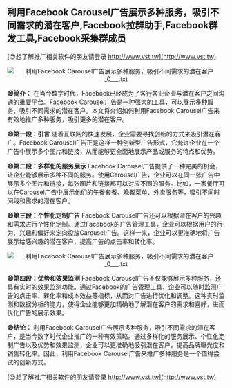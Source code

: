 ## **利用Facebook Carousel广告展示多种服务，吸引不同需求的潜在客户,Facebook拉群助手,Facebook群发工具,Facebook采集群成员**

[😍想了解推广相关软件的朋友请登录 http://www.vst.tw](http://www.vst.tw)

 <center><img src="https://vst.tw/MP4/tuiguang/png/5.png" alt="利用Facebook Carousel广告展示多种服务，吸引不同需求的潜在客户_0___.txt"></center>

**😄简介：**
在当今数字时代，Facebook已经成为了各行各业企业与潜在客户之间沟通的重要平台。Facebook Carousel广告是一种强大的工具，可以展示多种服务，吸引不同需求的潜在客户。本文将介绍如何利用Facebook Carousel广告来有效地推广多种服务，吸引更多的潜在客户。

**😄第一段：引言**
随着互联网的快速发展，企业需要寻找创新的方式来吸引潜在客户。Facebook Carousel广告正是这样一种创新型广告形式，它允许企业在一个广告中展示多个图片和链接，从而能够更全面地展示产品或服务的特点和优势。

**😄第二段：多样化的服务展示**
Facebook Carousel广告提供了一种完美的机会，让企业能够展示多种不同的服务。使用Carousel广告，企业可以在同一张广告中展示多个图片和链接，每张图片和链接都可以对应不同的服务。比如，一家餐厅可以在Carousel广告中展示他们的午餐套餐、晚餐菜单、外卖服务等，吸引不同时间段和需求的潜在客户。

**😄第三段：个性化定制广告**
Facebook Carousel广告还可以根据潜在客户的兴趣和需求进行个性化定制。通过Facebook的广告管理工具，企业可以根据用户的行为、兴趣和偏好来定向投放Carousel广告。这样一来，企业可以更准确地将广告展示给感兴趣的潜在客户，提高广告的点击率和转化率。

 <center><img src="https://vst.tw/MP4/tuiguang/png/8.png" alt="利用Facebook Carousel广告展示多种服务，吸引不同需求的潜在客户_0___.txt"></center>

**😄第四段：优势和效果监测**
Facebook Carousel广告不仅能够展示多种服务，还具有实时的效果监测功能。通过Facebook的广告管理工具，企业可以随时监测广告的点击率、转化率和成本效益等指标，从而对广告进行优化和调整。这种实时监测和数据分析的能力，使得企业能够更加精确地了解潜在客户的需求和喜好，进而优化广告的展示效果。

**😄结论：**
利用Facebook Carousel广告展示多种服务，吸引不同需求的潜在客户，是当今数字时代企业推广的一种有效策略。通过多样化的服务展示、个性化定制广告以及优势和效果监测，企业可以更准确地吸引潜在客户，提高品牌曝光度和销售转化率。因此，利用Facebook Carousel广告来推广多种服务是一个值得尝试的创新方式。

[😍想了解推广相关软件的朋友请登录 http://www.vst.tw](http://www.vst.tw)



